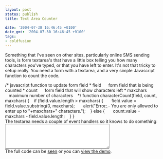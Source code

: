 ```yaml
---
layout: post
status: publish
title: Text Area Counter

date: '2004-07-30 16:46:45 +0100'
date_gmt: '2004-07-30 16:46:45 +0100'
tags:
- coldfusion
---
```

Something that I've seen on other sites, particularly online SMS sending tools, is form textarea's that have a little box telling you how many characters you've typed, or that you have left to enter.
It's not that tricky to setup really. You need a form with a textarea, and a very simple Javascript function to count the code.
<div class="code">/* javascript function to update form field
 *  field&nbsp;&nbsp;&nbsp;&nbsp;&nbsp;&nbsp;form field that is being counted
 *  count&nbsp;&nbsp;&nbsp;&nbsp;&nbsp;&nbsp;form field that will show characters left
 *  maxchars &nbsp;&nbsp;&nbsp;maximum number of characters&nbsp;&nbsp;&nbsp;
*/
function characterCount(field, count, maxchars) {
&nbsp;&nbsp;&nbsp;if (field.value.length > maxchars) {
&nbsp;&nbsp;&nbsp;&nbsp;&nbsp;&nbsp;field.value = field.value.substring(0, maxchars);
&nbsp;&nbsp;&nbsp;&nbsp;&nbsp;&nbsp;alert("Erro<a TARGET="_blank" HREF="r:
">r:
</a>
- You are only allowed to enter up to "+maxchars+" characters.");
&nbsp;&nbsp;&nbsp;} else {
&nbsp;&nbsp;&nbsp;&nbsp;&nbsp;&nbsp;count.value = maxchars - field.value.length;
&nbsp;&nbsp;&nbsp;}
}</div>
The textarea needs a couple of event handlers so it knows to do something:
<div class="code"><textarea name="notes" cols="40" rows="5" wrap="virtual" onKeyDown="characterCount(this.form.notes,this.form.remaining,255);" 
onKeyUp="characterCount(this.form.notes,this.form.remaining,255);">
</textarea></div>
The full code can be <a href="##" onclick="launchCodeView('/coldfusion/code/textarea_count.cfm');">seen</a> or you can <a href="/coldfusion/code/textarea_count.cfm">view the demo</a>.
